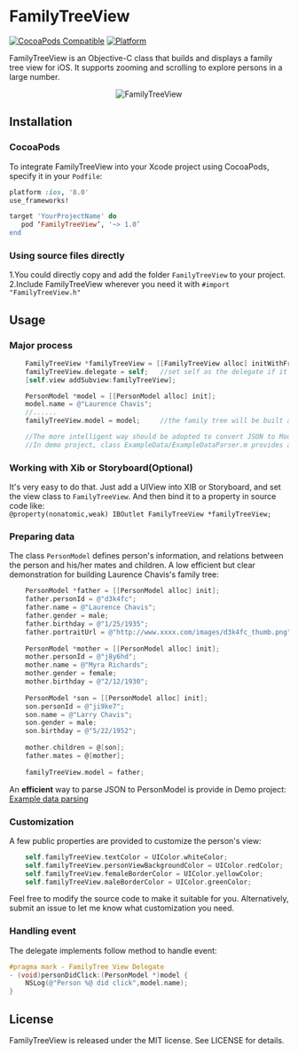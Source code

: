 # FamilyTreeView

[![CocoaPods Compatible](https://img.shields.io/cocoapods/v/FamilyTreeView.svg)](https://img.shields.io/cocoapods/v/FamilyTreeView.svg)
[![Platform](https://img.shields.io/cocoapods/p/FamilyTreeView.svg?style=flat)](http://cocoadocs.org/docsets/FamilyTreeView)


FamilyTreeView is an Objective-C class that builds and displays a family tree view for iOS. It supports zooming and scrolling to explore persons in a large number.
<p align="center" >
<img src="https://raw.githubusercontent.com/chenyun122/FamilyTreeView/master/Screenshot170830.PNG" alt="FamilyTreeView" title="FamilyTreeView">
</p>

## Installation
###  CocoaPods
To integrate FamilyTreeView into your Xcode project using CocoaPods, specify it in your `Podfile`:
```ruby
platform :ios, '8.0'
use_frameworks!

target 'YourProjectName' do
   pod ‘FamilyTreeView’, '~> 1.0’
end
```
###  Using source files directly
1.You could directly copy and add the folder `FamilyTreeView` to your project.   
2.Include FamilyTreeView wherever you need it with `#import "FamilyTreeView.h"`

## Usage
### Major process
```objective-c
    FamilyTreeView *familyTreeView = [[FamilyTreeView alloc] initWithFrame:self.view.bounds];
    familyTreeView.delegate = self;   //set self as the delegate if it needs to receive click event
    [self.view addSubview:familyTreeView];

    PersonModel *model = [[PersonModel alloc] init];
    model.name = @"Laurence Chavis";
    //......
    familyTreeView.model = model;     //the family tree will be built after setting model

    //The more intelligent way should be adopted to convert JSON to Model instead of creating models manually.
    //In demo project, class ExampleData/ExampleDataParser.m provides an example for using YYModel to convert JSON data.
```

### Working with Xib or Storyboard(Optional)
It's very easy to do that. Just add a UIView into XIB or Storyboard, and set the view class to `FamilyTreeView`. And then bind it to a property in source code like:   
`@property(nonatomic,weak) IBOutlet FamilyTreeView *familyTreeView;`

### Preparing data
The class `PersonModel` defines person's information, and relations between the person and his/her mates and children. A low efficient but clear demonstration for building Laurence Chavis's family tree:
```objective-c
    PersonModel *father = [[PersonModel alloc] init];
    father.personId = @"d3k4fc";
    father.name = @"Laurence Chavis";
    father.gender = male;
    father.birthday = @"1/25/1935";
    father.portraitUrl = @"http://www.xxxx.com/images/d3k4fc_thumb.png";
    
    PersonModel *mother = [[PersonModel alloc] init];
    mother.personId = @"j8y6hd";
    mother.name = @"Myra Richards";
    mother.gender = female;
    mother.birthday = @"2/12/1930";
    
    PersonModel *son = [[PersonModel alloc] init];
    son.personId = @"ji9ke7";
    son.name = @"Larry Chavis";
    son.gender = male;
    son.birthday = @"5/22/1952";
    
    mother.children = @[son];
    father.mates = @[mother];
    
    familyTreeView.model = father;
```
An **efficient** way to parse JSON to PersonModel is provide in Demo project:   
[Example data parsing](https://github.com/chenyun122/FamilyTreeView/tree/master/FamilyTreeViewDemo/ExampleData) 

### Customization
A few public properties are provided to customize the person's view:
```objective-c
    self.familyTreeView.textColor = UIColor.whiteColor;
    self.familyTreeView.personViewBackgroundColor = UIColor.redColor;
    self.familyTreeView.femaleBorderColor = UIColor.yellowColor;
    self.familyTreeView.maleBorderColor = UIColor.greenColor;
```
Feel free to modify the source code to make it suitable for you. Alternatively, submit an issue to let me know what customization you need.

### Handling event
The delegate implements follow method to handle event:
```objective-c
#pragma mark - FamilyTree View Delegate
- (void)personDidClick:(PersonModel *)model {
    NSLog(@"Person %@ did click",model.name);
}
```

## License
FamilyTreeView is released under the MIT license. See LICENSE for details.

